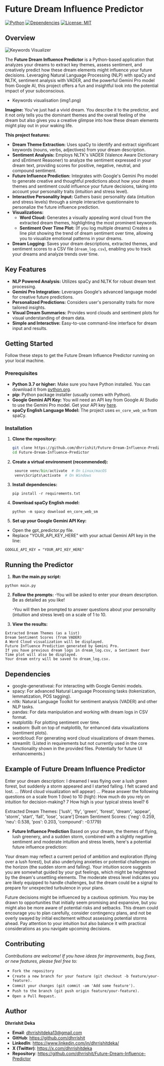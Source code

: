 # Future Dream Influence Predictor

[![Python](https://img.shields.io/badge/Python-3.7+-blue.svg)](https://www.python.org/downloads/)
[![Dependencies](https://img.shields.io/badge/dependencies-up%20to%20date-brightgreen.svg)](requirements.txt)
[![License: MIT](https://img.shields.io/badge/License-MIT-yellow.svg)](LICENSE) <!-- Optional: Add a LICENSE file and link here -->

## Overview

![Keywords Visualizer](https://raw.githubusercontent.com/dhrrishit/Future-Dream-Influence-Predictor/main/visual.jpg)

The **Future Dream Influence Predictor** is a Python-based application that analyzes your dreams to extract key themes, assess sentiment, and creatively predict how these dream elements might influence your future decisions.  Leveraging Natural Language Processing (NLP) with spaCy and NLTK, sentiment analysis with VADER, and the powerful Gemini Pro model from Google AI, this project offers a fun and insightful look into the potential impact of your subconscious.

- Keywords visualisation (img1.png)

**Imagine:** You've just had a vivid dream. You describe it to the predictor, and it not only tells you the dominant themes and the overall feeling of the dream but also gives you a creative glimpse into how these dream elements might play out in your waking life.

**This project features:**

* **Dream Theme Extraction:** Uses spaCy to identify and extract significant keywords (nouns, verbs, adjectives) from your dream description.
* **Sentiment Analysis:** Employs NLTK's VADER (Valence Aware Dictionary and sEntiment Reasoner) to analyze the sentiment expressed in your dream text, providing scores for positive, negative, neutral, and compound sentiment.
* **Future Influence Prediction:** Integrates with Google's Gemini Pro model to generate creative and thoughtful predictions about how your dream themes and sentiment could influence your future decisions, taking into account your personality traits (intuition and stress level).
* **Interactive Personality Input:** Gathers basic personality data (intuition and stress levels) through a simple interactive questionnaire to personalize the future influence prediction.
* **Visualizations:**
    * **Word Cloud:** Generates a visually appealing word cloud from the extracted dream themes, highlighting the most prominent keywords.
    * **Sentiment Over Time Plot:** (If you log multiple dreams) Creates a line plot showing the trend of dream sentiment over time, allowing you to visualize emotional patterns in your dreams.
* **Dream Logging:** Saves your dream descriptions, extracted themes, and sentiment scores to a CSV file (`dream_log.csv`), enabling you to track your dreams and analyze trends over time.

## Key Features

* **NLP Powered Analysis:** Utilizes spaCy and NLTK for robust dream text processing.
* **Gemini Pro Integration:** Leverages Google's advanced language model for creative future predictions.
* **Personalized Predictions:** Considers user's personality traits for more tailored insights.
* **Visual Dream Summaries:**  Provides word clouds and sentiment plots for visual understanding of dream data.
* **Simple and Interactive:** Easy-to-use command-line interface for dream input and results.

## Getting Started

Follow these steps to get the Future Dream Influence Predictor running on your local machine.

### Prerequisites

* **Python 3.7 or higher:** Make sure you have Python installed. You can download it from [python.org](https://www.python.org/downloads/).
* **pip:** Python package installer (usually comes with Python).
* **Google Gemini API Key:** You will need an API key from Google AI Studio to use the Gemini Pro model. Get your API key [here](https://makersuite.google.com/app/apikey).
* **spaCy English Language Model:** The project uses `en_core_web_sm` from spaCy.

### Installation

1. **Clone the repository:**
   ```bash
   git clone https://github.com/dhrrishit/Future-Dream-Influence-Predictor.git
   cd Future-Dream-Influence-Predictor
   ```

2. **Create a virtual environment (recommended):**
    ```python -m venv venv
     source venv/bin/activate  # On Linux/macOS
     venv\Scripts\activate  # On Windows
    ```

3. **Install dependencies:**
   ```
   pip install -r requirements.txt
   ```

5. **Download spaCy English model:**
   ```
   python -m spacy download en_core_web_sm
   ```

6. **Set up your Google Gemini API Key:**

-    Open the gpt_predictor.py file.
-    Replace "YOUR_API_KEY_HERE" with your actual Gemini API key in the line:
  
   ```GOOGLE_API_KEY = "YOUR_API_KEY_HERE"```


## Running the Predictor

1. **Run the main.py script:** 
```
python main.py
```

2. **Follow the prompts:**
   -You will be asked to enter your dream description. Be as detailed as you like!

   -You will then be prompted to answer questions about your personality (intuition and stress level) on a scale of 1 to 10.

3. **View the results:**

```The script will output:
Extracted Dream Themes (as a list)
Dream Sentiment Scores (from VADER)
A Word Cloud visualization will be displayed.
Future Influence Prediction generated by Gemini Pro.
If you have previous dream logs in dream_log.csv, a Sentiment Over Time plot will also be displayed.
Your dream entry will be saved to dream_log.csv.
```

## Dependencies

- google-generativeai: For interacting with Google Gemini models.
- spacy: For advanced Natural Language Processing tasks (tokenization, lemmatization, POS tagging).
- nltk: Natural Language Toolkit for sentiment analysis (VADER) and other NLP tasks.
- pandas: For data manipulation and working with dream logs in CSV format.
- matplotlib: For plotting sentiment over time.
- seaborn: Built on top of matplotlib, for enhanced data visualizations (sentiment plots).
- wordcloud: For generating word cloud visualizations of dream themes.
- streamlit: (Listed in requirements but not currently used in the core functionality shown in the provided files. Potentially for future UI enhancements.)

## Example of Future Dream Influence Predictor

Enter your dream description: I dreamed I was flying over a lush green forest, but suddenly a storm appeared and I started falling. I felt scared and lost.
... (Word cloud visualization will appear) ...
Please answer the following questions on a scale from 1 (low) to 10 (high):
How much do you rely on intuition for decision-making? 7
How high is your typical stress level? 6

Extracted Dream Themes: ['lush', 'fly', 'green', 'forest', 'dream', 'appear', 'storm', 'start', 'fall', 'lose', 'scare']
Dream Sentiment Scores: {'neg': 0.259, 'neu': 0.538, 'pos': 0.203, 'compound': -0.1779}

- **Future Influence Prediction**
Based on your dream, the themes of flying, lush greenery, and a sudden storm, combined with a slightly negative sentiment and moderate intuition and stress levels, here's a potential future influence prediction:

Your dream may reflect a current period of ambition and exploration (flying over a lush forest), but also underlying anxieties or potential challenges on the horizon (the sudden storm and falling). Your intuition score suggests you are somewhat guided by your gut feelings, which might be heightened by the dream's unsettling elements. The moderate stress level indicates you are likely equipped to handle challenges, but the dream could be a signal to prepare for unexpected turbulence in your plans.

Future decisions might be influenced by a cautious optimism. You may be drawn to opportunities that initially seem promising and expansive, but you might also be more aware of potential risks and setbacks. This dream could encourage you to plan carefully, consider contingency plans, and not be overly swayed by initial excitement without assessing potential storms ahead. Pay attention to your intuition but also balance it with practical considerations as you navigate upcoming decisions.

## Contributing

*Contributions are welcome! If you have ideas for improvements, bug fixes, or new features, please feel free to:*

- ```Fork the repository```
- ```Create a new branch for your feature (git checkout -b feature/your-feature).```
- ```Commit your changes (git commit -am 'Add some feature').```
- ```Push to the branch (git push origin feature/your-feature).```
- ```Open a Pull Request.```

## Author
**Dhrrishit Deka**
- **Email**: dhrrishitdeka13@gmail.com
- **GitHub**: https://github.com/dhrrishit
- **LinkedIn**: https://www.linkedin.com/in/dhrrishitdeka/
- **X (Twitter)**: https://x.com/dhrrishitdeka
- **Repository**: https://github.com/dhrrishit/Future-Dream-Influence-Predictor
